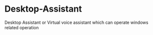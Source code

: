 # Desktop-Assistant
Desktop Assistant or  Virtual voice assistant which can operate windows related operation

